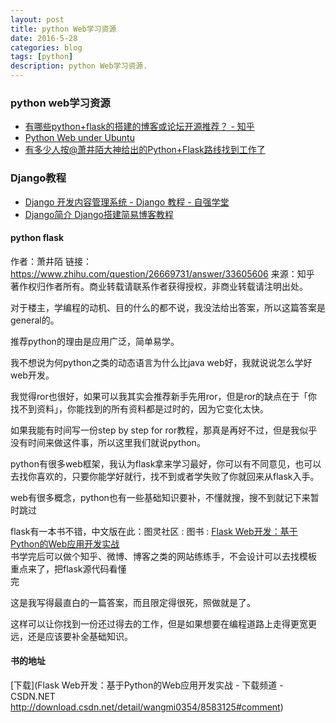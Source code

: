 ```yaml
---
layout: post
title: python Web学习资源
date: 2016-5-28
categories: blog
tags: [python]
description: python Web学习资源.
---
```


### python web学习资源       

- [有哪些python+flask的搭建的博客或论坛开源推荐？ - 知乎](https://www.zhihu.com/question/40746923#answer-43141822)
- [Python Web under Ubuntu](http://allenwu.itscoder.com/2016/04/23/python-web-under-unbuntu/)
- [有多少人按@萧井陌大神给出的Python+Flask路线找到工作了](https://www.zhihu.com/question/29775447#)

### Django教程     
- [Django 开发内容管理系统 - Django 教程 - 自强学堂](http://www.ziqiangxuetang.com/django/django-cms-develop.html)
- [Django简介 Django搭建简易博客教程](https://andrew-liu.gitbooks.io/django-blog/content/django_introduction.html)


#### python flask  

作者：萧井陌
链接：https://www.zhihu.com/question/26669731/answer/33605606
来源：知乎
著作权归作者所有。商业转载请联系作者获得授权，非商业转载请注明出处。

对于楼主，学编程的动机、目的什么的都不说，我没法给出答案，所以这篇答案是general的。


推荐python的理由是应用广泛，简单易学。

我不想说为何python之类的动态语言为什么比java web好，我就说说怎么学好web开发。

我觉得ror也很好，如果可以我其实会推荐新手先用ror，但是ror的缺点在于「你找不到资料」，你能找到的所有资料都是过时的，因为它变化太快。

如果我能有时间写一份step by step for ror教程，那真是再好不过，但是我似乎没有时间来做这件事，所以这里我们就说python。

python有很多web框架，我认为flask拿来学习最好，你可以有不同意见，也可以去找你喜欢的，只要你能学好就行，找不到或者学失败了你就回来从flask入手。


web有很多概念，python也有一些基础知识要补，不懂就搜，搜不到就记下来暂时跳过

flask有一本书不错，中文版在此：图灵社区 : 图书 : [Flask Web开发：基于Python的Web应用开发实战](https://link.zhihu.com/?target=http%3A//www.ituring.com.cn/book/1449)                   
书学完后可以做个知乎、微博、博客之类的网站练练手，不会设计可以去找模板               
重点来了，把flask源代码看懂          
完             


这是我写得最直白的一篇答案，而且限定得很死，照做就是了。              

这样可以让你找到一份还过得去的工作，但是如果想要在编程道路上走得更宽更远，还是应该要补全基础知识。        


#### 书的地址 

[下载](Flask Web开发：基于Python的Web应用开发实战 - 下载频道 - CSDN.NET
http://download.csdn.net/detail/wangmi0354/8583125#comment)




